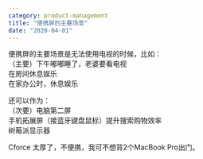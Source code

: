```yaml
---
category: product-management
title: "便携屏的主要场景"
date: "2020-04-01"
---
```


便携屏的主要场景是无法使用电视的时候，比如：  
（主要）下午嘟嘟睡了，老婆要看电视  
在房间休息娱乐  
在家办公时，休息娱乐

还可以作为：  
（次要）电脑第二屏  
手机拓展屏（接蓝牙键盘鼠标）提升搜索购物效率  
树莓派显示器

Cforce 太厚了，不便携，我可不想背2个MacBook Pro出门。
